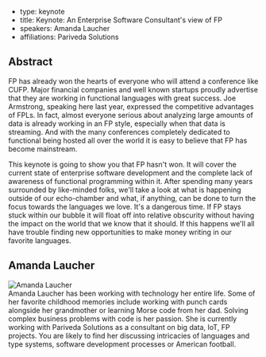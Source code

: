 - type: keynote
- title: Keynote: An Enterprise Software Consultant's view of FP
- speakers: Amanda Laucher 
- affiliations: Pariveda Solutions

## Abstract 

FP has already won the hearts of everyone who will attend a conference like CUFP. Major financial companies and well known startups proudly advertise that they are working in functional languages with great success. Joe Armstrong, speaking here last year, expressed the competitive advantages of FPLs. In fact, almost everyone serious about analyzing large amounts of data is already working in an FP style, especially when that data is streaming. And with the many conferences completely dedicated to functional being hosted all over the world it is easy to believe that FP has become mainstream.

This keynote is going to show you that FP hasn't won. It will cover the current state of enterprise software development and the complete lack of awareness of functional programming within it. After spending many years surrounded by like-minded folks, we'll take a look at what is happening outside of our echo-chamber and what, if anything, can be done to turn the focus towards the languages we love. It's a dangerous time. If FP stays stuck within our bubble it will float off into relative obscurity without having the impact on the world that we know that it should. If this happens we'll all have trouble finding new opportunities to make money writing in our favorite languages.

## Amanda Laucher 
<div class="row" media:type="text/omd">

<div class="medium-4 columns">
<img src="img/amanda-laucher.png" alt="Amanda Laucher"></img>
</div>

<div class="medium-8 columns" media:type="text/omd">
Amanda Laucher has been working with technology her entire life. Some of her favorite childhood memories include working with punch cards alongside her grandmother or learning Morse code from her dad. Solving complex business problems with code is her passion. She is currently working with Pariveda Solutions as a consultant on big data, IoT, FP projects. You are likely to find her discussing intricacies of languages and type systems, software development processes or American football.
</div>
</div>
